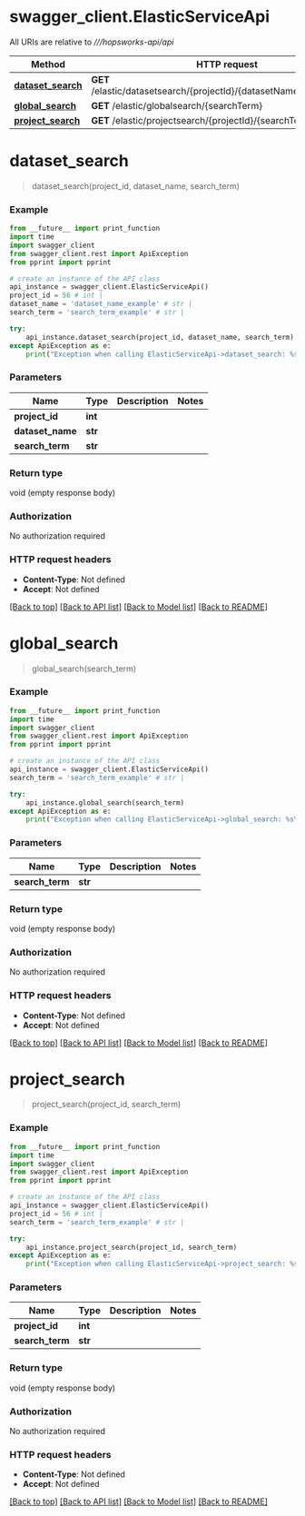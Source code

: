 # swagger_client.ElasticServiceApi

All URIs are relative to *///hopsworks-api/api*

Method | HTTP request | Description
------------- | ------------- | -------------
[**dataset_search**](ElasticServiceApi.md#dataset_search) | **GET** /elastic/datasetsearch/{projectId}/{datasetName}/{searchTerm} | 
[**global_search**](ElasticServiceApi.md#global_search) | **GET** /elastic/globalsearch/{searchTerm} | 
[**project_search**](ElasticServiceApi.md#project_search) | **GET** /elastic/projectsearch/{projectId}/{searchTerm} | 

# **dataset_search**
> dataset_search(project_id, dataset_name, search_term)



### Example
```python
from __future__ import print_function
import time
import swagger_client
from swagger_client.rest import ApiException
from pprint import pprint

# create an instance of the API class
api_instance = swagger_client.ElasticServiceApi()
project_id = 56 # int | 
dataset_name = 'dataset_name_example' # str | 
search_term = 'search_term_example' # str | 

try:
    api_instance.dataset_search(project_id, dataset_name, search_term)
except ApiException as e:
    print("Exception when calling ElasticServiceApi->dataset_search: %s\n" % e)
```

### Parameters

Name | Type | Description  | Notes
------------- | ------------- | ------------- | -------------
 **project_id** | **int**|  | 
 **dataset_name** | **str**|  | 
 **search_term** | **str**|  | 

### Return type

void (empty response body)

### Authorization

No authorization required

### HTTP request headers

 - **Content-Type**: Not defined
 - **Accept**: Not defined

[[Back to top]](#) [[Back to API list]](../README.md#documentation-for-api-endpoints) [[Back to Model list]](../README.md#documentation-for-models) [[Back to README]](../README.md)

# **global_search**
> global_search(search_term)



### Example
```python
from __future__ import print_function
import time
import swagger_client
from swagger_client.rest import ApiException
from pprint import pprint

# create an instance of the API class
api_instance = swagger_client.ElasticServiceApi()
search_term = 'search_term_example' # str | 

try:
    api_instance.global_search(search_term)
except ApiException as e:
    print("Exception when calling ElasticServiceApi->global_search: %s\n" % e)
```

### Parameters

Name | Type | Description  | Notes
------------- | ------------- | ------------- | -------------
 **search_term** | **str**|  | 

### Return type

void (empty response body)

### Authorization

No authorization required

### HTTP request headers

 - **Content-Type**: Not defined
 - **Accept**: Not defined

[[Back to top]](#) [[Back to API list]](../README.md#documentation-for-api-endpoints) [[Back to Model list]](../README.md#documentation-for-models) [[Back to README]](../README.md)

# **project_search**
> project_search(project_id, search_term)



### Example
```python
from __future__ import print_function
import time
import swagger_client
from swagger_client.rest import ApiException
from pprint import pprint

# create an instance of the API class
api_instance = swagger_client.ElasticServiceApi()
project_id = 56 # int | 
search_term = 'search_term_example' # str | 

try:
    api_instance.project_search(project_id, search_term)
except ApiException as e:
    print("Exception when calling ElasticServiceApi->project_search: %s\n" % e)
```

### Parameters

Name | Type | Description  | Notes
------------- | ------------- | ------------- | -------------
 **project_id** | **int**|  | 
 **search_term** | **str**|  | 

### Return type

void (empty response body)

### Authorization

No authorization required

### HTTP request headers

 - **Content-Type**: Not defined
 - **Accept**: Not defined

[[Back to top]](#) [[Back to API list]](../README.md#documentation-for-api-endpoints) [[Back to Model list]](../README.md#documentation-for-models) [[Back to README]](../README.md)

